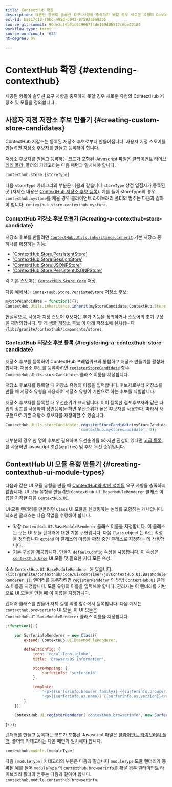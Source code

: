 ```yaml
---
title: ContextHub 확장
description: 제공된 항목이 솔루션 요구 사항을 충족하지 못할 경우 새로운 유형의 ContextHub 저장소 및 모듈을 정의합니다
exl-id: ba817c18-f8bd-485d-b043-87593a6a93b5
source-git-commit: 90de3cf9bf1c949667f4de109d0b517c6be22184
workflow-type: tm+mt
source-wordcount: '628'
ht-degree: 0%

---
```


# ContextHub 확장 {#extending-contexthub}

제공된 항목이 솔루션 요구 사항을 충족하지 못할 경우 새로운 유형의 ContextHub 저장소 및 모듈을 정의합니다.

## 사용자 지정 저장소 후보 만들기 {#creating-custom-store-candidates}

ContextHub 저장소는 등록된 저장소 후보로부터 만들어집니다. 사용자 지정 스토어를 만들려면 저장소 후보자를 만들고 등록해야 합니다.

저장소 후보자를 만들고 등록하는 코드가 포함된 Javascript 파일은 [클라이언트 라이브러리 폴더](/help/implementing/developing/introduction/clientlibs.md). 폴더의 카테고리는 다음 패턴과 일치해야 합니다.

```xml
contexthub.store.[storeType]
```

다음 `storeType` 카테고리의 부분은 다음과 같습니다 `storeType` 상점 입점자가 등록된 곳 (자세한 내용은 [ContextHub 저장소 후보 등록](#registering-a-contexthub-store-candidate)). 예를 들어 storeType의 경우 `contexthub.mystore`를 채울 경우 클라이언트 라이브러리 폴더의 범주는 다음과 같아야 합니다. `contexthub.store.contexthub.mystore`.

### ContextHub 저장소 후보 만들기 {#creating-a-contexthub-store-candidate}

저장소 후보를 만들려면 [`ContextHub.Utils.inheritance.inherit`](contexthub-api.md#inherit-child-parent) 기본 저장소 중 하나를 확장하는 기능:

* [&#39;ContextHub.Store.PersistentStore&#39;](contexthub-api.md#contexthub-store-persistedstore)
* [&#39;ContextHub.Store.SessionStore&#39;](contexthub-api.md#contexthub-store-sessionstore)
* [&#39;ContextHub.Store.JSONPStore&#39;](contexthub-api.md#contexthub-store-jsonpstore)
* [&#39;ContextHub.Store.PersistentJSONPStore&#39;](contexthub-api.md#contexthub-store-persistedjsonpstore)

각 기본 스토어는 [`ContextHub.Store.Core`](contexthub-api.md#contexthub-store-core) 저장.

다음 예에서는 `ContextHub.Store.PersistedStore` 저장소 후보:

```javascript
myStoreCandidate = function(){};
ContextHub.Utils.inheritance.inherit(myStoreCandidate,ContextHub.Store.PersistedStore);
```

현실적으로, 사용자 지정 스토어 후보자는 추가 기능을 정의하거나 스토어의 초기 구성을 재정의합니다. 몇 개 [샘플 저장소 후보](sample-stores.md) 이 아래 저장소에 설치됩니다 `/libs/granite/contexthub/components/stores`.

### ContextHub 저장소 후보 등록 {#registering-a-contexthub-store-candidate}

저장소 후보를 등록하여 ContextHub 프레임워크와 통합하고 저장소 만들기를 활성화합니다. 저장소 후보를 등록하려면 [`registerStoreCandidate`](contexthub-api.md#registerstorecandidate-store-storetype-priority-applies) 함수 `ContextHub.Utils.storeCandidates` 클래스 이름을 지정합니다.

저장소 후보자를 등록할 때 저장소 유형의 이름을 입력합니다. 후보자로부터 저장소를 만들 때 저장소 유형을 사용하여 저장소 유형이 기반으로 하는 후보를 식별합니다.

저장소 후보자를 등록할 때 우선순위가 표시됩니다. 이미 등록한 점포후보자와 같은 타입의 상표를 사용하여 상인등록을 하면 우선순위가 높은 후보자를 사용한다. 따라서 새 구현으로 기존 저장소 후보자를 재정의할 수 있습니다.

```javascript
ContextHub.Utils.storeCandidates.registerStoreCandidate(myStoreCandidate,
                                'contexthub.mystorecandidate', 0);
```

대부분의 경우 한 명의 후보만 필요하며 우선순위를 `0`하지만 관심이 있다면 [고급 등록,](contexthub-api.md#registerstorecandidate-store-storetype-priority-applies) 를 사용하면 javascript 조건(`applies`) 및 후보 우선 순위입니다.

## ContextHub UI 모듈 유형 만들기 {#creating-contexthub-ui-module-types}

다음과 같은 UI 모듈 유형을 만들 때 [ContextHub와 함께 설치됨](sample-modules.md) 요구 사항을 충족하지 않습니다. UI 모듈 유형을 만들려면 `ContextHub.UI.BaseModuleRenderer` 클래스 이름을 지정한 다음 `ContextHub.UI`.

UI 모듈 렌더러를 만들려면 `Class` UI 모듈을 렌더링하는 논리를 포함하는 개체입니다. 최소한 클래스는 다음 작업을 수행해야 합니다.

* 확장 `ContextHub.UI.BaseModuleRenderer` 클래스 이름을 지정합니다. 이 클래스는 모든 UI 모듈 렌더러에 대한 기본 구현입니다. 다음 `Class` object 는 라는 속성을 정의합니다 `extend` 이 클래스의 이름을 확장 중인 클래스로 지정하는 데 사용합니다.
* 기본 구성을 제공합니다. 만들기 `defaultConfig` 속성을 사용합니다. 이 속성은 [`contexthub.base`](sample-modules.md#contexthub-base-ui-module-type) UI 모듈 및 필요한 기타 모든 속성.

소스 `ContextHub.UI.BaseModuleRenderer` 에 있습니다. `/libs/granite/contexthub/code/ui/container/js/ContextHub.UI.BaseModuleRenderer.js`.  렌더러를 등록하려면 [`registerRenderer`](contexthub-api.md#registerrenderer-moduletype-renderer-dontrender) 의 방법 `ContextHub.UI` 클래스 이름을 지정합니다. 모듈 유형의 이름을 입력해야 합니다. 관리자는 이 렌더러를 기반으로 UI 모듈을 만들 때 이 이름을 지정합니다.

렌더러 클래스를 만들어 자체 실행 익명 함수에서 등록합니다. 다음 예제는 `contexthub.browserinfo` UI 모듈. 이 UI 모듈은 `ContextHub.UI.BaseModuleRenderer` 클래스 이름을 지정합니다.

```javascript
;(function() {

    var SurferinfoRenderer = new Class({
        extend: ContextHub.UI.BaseModuleRenderer,

        defaultConfig: {
            icon: 'coral-Icon--globe',
            title: 'Browser/OS Information',

            storeMapping: {
                surferinfo: 'surferinfo'
            },

            template:
                '<p>{{surferinfo.browser.family}} {{surferinfo.browser.version}}</p>' +
                '<p>{{surferinfo.os.name}} {{surferinfo.os.version}}</p>'
        }
    });

    ContextHub.UI.registerRenderer('contexthub.browserinfo', new SurferinfoRenderer());

}());
```

렌더러를 만들고 등록하는 코드가 포함된 Javascript 파일은 [클라이언트 라이브러리 폴더](/help/implementing/developing/introduction/clientlibs.md). 폴더의 카테고리는 다음 패턴과 일치해야 합니다.

```javascript
contexthub.module.[moduleType]
```

다음 `[moduleType]` 카테고리의 부분은 다음과 같습니다 `moduleType` 모듈 렌더러가 등록된 예를 들어 `moduleType` 의 `contexthub.browserinfo`를 채울 경우 클라이언트 라이브러리 폴더의 범주는 다음과 같아야 합니다. `contexthub.module.contexthub.browserinfo`.
